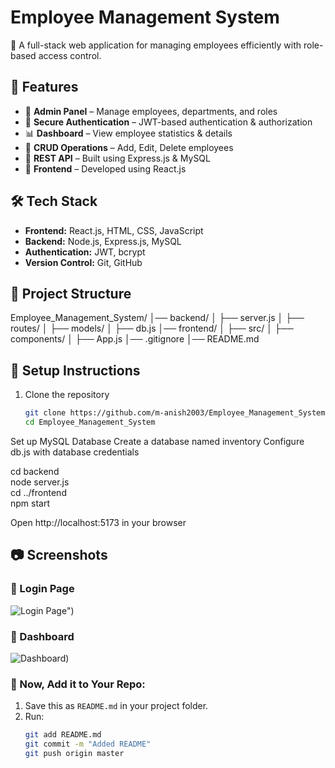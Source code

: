 # Employee Management System  
🚀 A full-stack web application for managing employees efficiently with role-based access control.  

## 📌 Features
- 🏢 **Admin Panel** – Manage employees, departments, and roles  
- 🔐 **Secure Authentication** – JWT-based authentication & authorization  
- 📊 **Dashboard** – View employee statistics & details  
- 📝 **CRUD Operations** – Add, Edit, Delete employees  
- 📡 **REST API** – Built using Express.js & MySQL  
- 🎨 **Frontend** – Developed using React.js  

## 🛠 Tech Stack
- **Frontend:** React.js, HTML, CSS, JavaScript  
- **Backend:** Node.js, Express.js, MySQL  
- **Authentication:** JWT, bcrypt  
- **Version Control:** Git, GitHub  

## 📂 Project Structure

Employee_Management_System/ │── backend/
│ ├── server.js
│ ├── routes/
│ ├── models/
│ ├── db.js
│── frontend/
│ ├── src/
│ ├── components/
│ ├── App.js
│── .gitignore
│── README.md


## 🚀 Setup Instructions
1. Clone the repository  
   ```bash
   git clone https://github.com/m-anish2003/Employee_Management_System.git
   cd Employee_Management_System

Set up MySQL Database
Create a database named inventory
Configure db.js with database credentials


cd backend  
node server.js  
cd ../frontend  
npm start  


Open http://localhost:5173 in your browser


## 📷 Screenshots

### 🔹 Login Page
![Login Page](https://github.com/m-anish2003/Employee_Management_System/blob/master/Project%20Visuals/Screenshot%202025-02-11%20212631.png)")

### 🔹 Dashboard
![Dashboard](https://github.com/m-anish2003/Employee_Management_System/blob/master/Project%20Visuals/WhatsApp%20Image%202025-02-12%20at%2021.54.15_8206a5bc.jpg))



### 🚀 Now, Add it to Your Repo:
1. Save this as `README.md` in your project folder.  
2. Run:  
   ```bash
   git add README.md
   git commit -m "Added README"
   git push origin master

